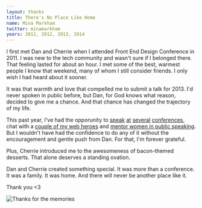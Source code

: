 ```yaml
---
layout: thanks
title: There's No Place Like Home
name: Mina Markham
twitter: minamarkham
years: 2011, 2012, 2013, 2014
---
```


I first met Dan and Cherrie when I attended Front End Design Conference in 2011. I was new to the tech community and wasn't sure if I belonged there. That feeling lasted for about an hour. I met some of the best, warmest people I know that weekend, many of whom I still consider friends. I only wish I had heard about it sooner.

It was that warmth and love that compelled me to submit a talk for 2013. I'd never spoken in public before, but Dan, for God knows what reason, decided to give me a chance. And that chance has changed the trajectory of my life.

This past year, I've had the opporunity to [speak](http://www.midwest.io/) [at](https://distill.engineyard.com/) [several](https://www.thatconference.com/) [conferences](http://frontporch.io/), chat with a [couple of my web heroes](http://shoptalkshow.com/) and [mentor women in public speaking](http://passion-projects.is/). But I wouldn't have had the confidence to do any of it without the encouragement and gentle push from Dan. For that, I'm forever grateful.

Plus, Cherrie introduced me to the awesomeness of bacon-themed desserts. That alone deserves a standing ovation.

Dan and Cherrie created something special. It was more than a conference. It was a family. It was home. And there will never be another place like it.

Thank you <3

![Thanks for the memories](https://s3.amazonaws.com/mixture-mixed/161/355/_site/public/images/photos/2014/photo-booth/176.JPG)

